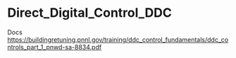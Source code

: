 # Direct_Digital_Control_DDC
Docs
https://buildingretuning.pnnl.gov/training/ddc_control_fundamentals/ddc_controls_part_1_pnwd-sa-8834.pdf
